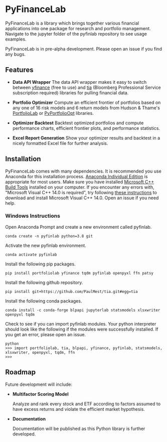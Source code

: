 

# PyFinanceLab

PyFinanceLab is a library which brings together various financial applications into one package for research and portfolio management. Navigate to the jupyter folder of the pyfinlab repository to see usage examples. 

PyFinanceLab is in pre-alpha development. Please open an issue if you find any bugs. 


## Features

* **Data API Wrapper**
	 The data API wrapper makes it easy to switch between [yfinance](https://github.com/ranaroussi/yfinance) (free to use) and [tia](https://github.com/PaulMest/tia) (Bloomberg Professional Service subscription required) libraries for pulling financial data. 

* **Portfolio Optimizer**
	Compute an efficient frontier of portfolios based on any one of 16 risk models and 6 return models from Hudson & Thame's [PortfolioLab](https://hudsonthames.org/portfoliolab/) or [PyPortfolioOpt](https://pyportfolioopt.readthedocs.io/en/latest/) libraries. 

* **Optimizer Backtest**
	Backtest optimized portfolios and compute performance charts, efficient frontier plots, and performance statistics. 

* **Excel Report Generation**
	Show your optimizer results and backtest in a nicely formatted Excel file for further analysis. 
    

## Installation

PyFinanceLab comes with many dependencies. It is recommended you use Anaconda for this installation process. [Anaconda Individual Edition](https://www.anaconda.com/products/individual) is appropriate for most users. Make sure you have installed [Microsoft C++ Build Tools](https://visualstudio.microsoft.com/visual-cpp-build-tools/) installed on your computer. If you encounter any errors with, "Microsoft Visual C++ 14.0 is required", try following [these instructions](https://stackoverflow.com/a/55370133/16367225) to download and install Microsoft Visual C++ 14.0. Open an issue if you need help. 


### Windows Instructions

Open Anaconda Prompt and create a new environment called pyfinlab. 
```
conda create -n pyfinlab python=3.8 git
```

Activate the new pyfinlab environment. 
```
conda activate pyfinlab
```

Install the following pip packages. 
```
pip install portfoliolab yfinance tqdm pyfinlab openpyxl ffn patsy
```

Install the following github repository. 
```
pip install git+https://github.com/PaulMest/tia.git#egg=tia
```

Install the following conda packages. 
```
conda install -c conda-forge blpapi jupyterlab statsmodels xlsxwriter openpyxl tqdm
```

Check to see if you can import pyfinlab modules. Your python interpreter should look like the following if the modules were successfully installed. If you get an error, please open an issue. 
```
python
>>> import portfoliolab, tia, blpapi, yfinance, pyfinlab, statsmodels, xlsxwriter, openpyxl, tqdm, ffn
>>> 
```


## Roadmap

Future development will include:

* **Multifactor Scoring Model**

    Analyze and rank every stock and ETF according to factors assumed to have excess returns and violate the efficient market hypothesis. 
    
* **Documentation**

    Documentation will be published as this Python library is further developed. 

